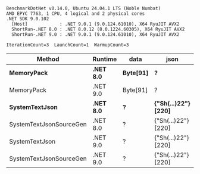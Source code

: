 ```

BenchmarkDotNet v0.14.0, Ubuntu 24.04.1 LTS (Noble Numbat)
AMD EPYC 7763, 1 CPU, 4 logical and 2 physical cores
.NET SDK 9.0.102
  [Host]            : .NET 9.0.1 (9.0.124.61010), X64 RyuJIT AVX2
  ShortRun-.NET 8.0 : .NET 8.0.12 (8.0.1224.60305), X64 RyuJIT AVX2
  ShortRun-.NET 9.0 : .NET 9.0.1 (9.0.124.61010), X64 RyuJIT AVX2

IterationCount=3  LaunchCount=1  WarmupCount=3  

```
| Method                  | Runtime  | data     | json                | Mean        | Error      | StdDev    | Min         | Max         | Gen0   | Allocated |
|------------------------ |--------- |--------- |-------------------- |------------:|-----------:|----------:|------------:|------------:|-------:|----------:|
| **MemoryPack**              | **.NET 8.0** | **Byte[91]** | **?**                   |    **73.89 ns** |   **3.010 ns** |  **0.165 ns** |    **73.70 ns** |    **73.99 ns** | **0.0100** |     **168 B** |
| MemoryPack              | .NET 9.0 | Byte[91] | ?                   |    65.65 ns |  11.024 ns |  0.604 ns |    65.09 ns |    66.29 ns | 0.0100 |     168 B |
| **SystemTextJson**          | **.NET 8.0** | **?**        | **{&quot;Sh(...)22&quot;} [220]** | **1,185.62 ns** | **148.471 ns** |  **8.138 ns** | **1,178.26 ns** | **1,194.36 ns** | **0.0095** |     **168 B** |
| SystemTextJsonSourceGen | .NET 8.0 | ?        | {&quot;Sh(...)22&quot;} [220] | 1,129.80 ns |  99.192 ns |  5.437 ns | 1,126.11 ns | 1,136.04 ns | 0.0095 |     168 B |
| SystemTextJson          | .NET 9.0 | ?        | {&quot;Sh(...)22&quot;} [220] | 1,138.80 ns | 365.401 ns | 20.029 ns | 1,123.45 ns | 1,161.46 ns | 0.0095 |     168 B |
| SystemTextJsonSourceGen | .NET 9.0 | ?        | {&quot;Sh(...)22&quot;} [220] | 1,111.09 ns |  14.920 ns |  0.818 ns | 1,110.23 ns | 1,111.86 ns | 0.0095 |     168 B |
